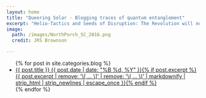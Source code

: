 ```yaml
---
layout: home
title: "Queering Solar - Blogging traces of quantum entanglement"
excerpt: "Helio-Tactics and Seeds of Disruption: The Revolution will not be televised."
image:
  path: /images/NorthPorch_SC_2016.png
  credit: JRS Brownson

---
```


<ul class="post-list">
{% for post in site.categories.blog %} 
  <li><article><a href="{{ site.url }}{{ post.url }}">{{ post.title }} <span class="entry-date"><time datetime="{{ post.date | date_to_xmlschema }}">{{ post.date | date: "%B %d, %Y" }}</time></span>{% if post.excerpt %} <span class="excerpt">{{ post.excerpt | remove: '\[ ... \]' | remove: '\( ... \)' | markdownify | strip_html | strip_newlines | escape_once }}</span>{% endif %}</a></article></li>
{% endfor %}
</ul>
